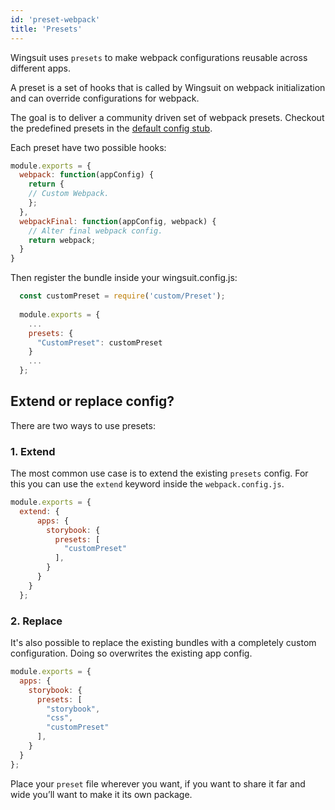 ```yaml
---
id: 'preset-webpack'
title: 'Presets'
---
```


Wingsuit uses `presets` to make webpack configurations reusable across different apps.

A preset is a set of hooks that is called by Wingsuit on webpack initialization and can override configurations for webpack.

The goal is to deliver a community driven set of webpack presets. Checkout the predefined presets in the [default config stub](@TODO).

Each preset have two possible hooks:
```js
module.exports = {
  webpack: function(appConfig) {
    return {
    // Custom Webpack.
    };
  },
  webpackFinal: function(appConfig, webpack) {
    // Alter final webpack config.
    return webpack; 
  }
}
```
Then register the bundle inside your wingsuit.config.js:
```js
  const customPreset = require('custom/Preset');
  
  module.exports = {
    ... 
    presets: {
      "CustomPreset": customPreset
    }
    ...
  };

```
## Extend or replace config?

There are two ways to use presets: 
### 1. Extend
The most common use case is to extend the existing `presets` config. For this you can use the `extend` keyword inside the `webpack.config.js`.
```js
module.exports = {
  extend: {
      apps: {
        storybook: {
          presets: [
            "customPreset"
          ],
        }
      }
    } 
  };
```

### 2. Replace
It's also possible to replace the existing bundles with a completely custom configuration. Doing so overwrites the existing app config. 
```js
module.exports = {
  apps: {
    storybook: {
      presets: [
        "storybook",
        "css",
        "customPreset"
      ],
    }
  }
};
``` 

Place your `preset` file wherever you want, if you want to share it far and wide you’ll want to make it its own package.